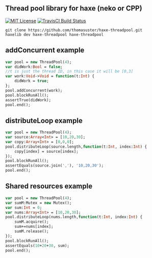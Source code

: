## Thread pool library for haxe (neko or CPP)

[![MIT License](https://img.shields.io/badge/license-MIT-blue.svg?style=flat)](LICENSE.md)
[![TravisCI Build Status](https://travis-ci.org/thomasuster/haxe-threadpool.svg?branch=master)](https://travis-ci.org/thomasuster/haxe-threadpool)

```
git clone https://github.com/thomasuster/haxe-threadpool.git
haxelib dev haxe-threadpool haxe-threadpool
```

## addConcurrent example
```haxe
var pool = new ThreadPool(4);
var didWork:Bool = false;
//t is just the thread ID, in this case it will be [0,3]
var work:Void->Void = function(t:Int) {
    didWork = true;
};
pool.addConcurrent(work);
pool.blockRunAll();
assertTrue(didWork);
pool.end();
```

## distributeLoop example
```haxe
var pool = new ThreadPool(4);
var source:Array<Int> = [10,20,30];
var copy:Array<Int> = [0,0,0];
pool.distributeLoop(source.length,function(t:Int, index:Int) {
    copy[index] = source[index];
});
pool.blockRunAll();
assertEquals(source.join(','), '10,20,30');
pool.end();
```

## Shared resources example
```haxe
var pool = new ThreadPool(4);
var sumM:Mutex = new Mutex();
var sum:Int = 0;
var nums:Array<Int> = [10,20,30];
pool.distributeLoop(nums.length,function(t:Int, index:Int) {
    sumM.acquire();
    sum+=nums[index];
    sumM.release();
});
pool.blockRunAll();
assertEquals(10+20+30, sum);
pool.end();
```
